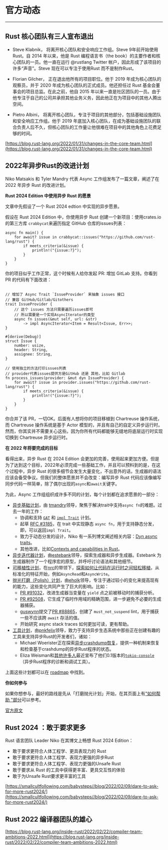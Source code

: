 # 官方动态

---

## Rust 核心团队有三人宣布退出

- Steve Klabnik， 将离开核心团队和安全响应工作组。Steve 9年前开始使用 Rust。自 2014 年以来，他是 Rust 编程语言书（the book）的主要作者和核心团队的一员。他一直在运行 @rustlang Twitter 帐户，因此形成了该项目的许多“声音”。Steve 现在可以专注于使用Rust 而不是制作Rust。

- Florian Gilcher， 正在退出他所有的项目职位。他于 2019 年成为核心团队的观察员，并于 2020 年成为核心团队的正式成员。他还担任过 Rust 基金会董事会的项目总监。在此之前，他自 2015 年以来一直是社区团队的一员。由于他专注于自己的公司并承担其他业务义务，因此他正在为项目中的其他人腾出空间。

- Pietro Albini， 将离开核心团队，专注于项目的其他部分，包括基础设施团队和安全响应工作组。他于 2019 年底加入核心团队，在成为基础设施团队的联合负责人后不久，但核心团队的工作量让他很难在项目中的其他角色上花费足够的时间。

[https://blog.rust-lang.org/2022/01/31/changes-in-the-core-team.html](https://blog.rust-lang.org/2022/01/31/changes-in-the-core-team.html)

## 2022年异步Rust的改进计划

Niko Matsakis 和 Tyler Mandry 代表 Async 工作组发布了一篇文章，阐述了在 2022 年异步 Rust 的改进计划。

**Rust 2024 Edition 中使用异步 Rust 的愿景**

文章中先假设了一个 Rust 2024 edtion 中实现的异步愿景。

假设在 Rust 2024 Edition 中，你使用异步 Rust 创建一个新项目：使用crates.io 的第三方库 `crabbycat`来遍历指定 GitHub 仓库的issues列表：

```rust,ignore
async fn main() {
    for await? issue in crabbycat::issues("https://github.com/rust-lang/rust") {
        if meets_criteria(&issue) {
            println!("{issue:?}");
        }
    }
}
```

你的项目似乎工作正常，这个时候有人给你发起 PR: 增加 GitLab 支持。你看到 PR 的代码有下面改进：

```rust,ignore

// 增加了 Async Trait `IssueProvider` 来抽象 issues 接口
// 兼容 GitHub/Gitlab/Gitothers
trait IssueProvider {
    // 这个 issues 方法只需要遍历issues即可
    // 所以需要是一个实现AsyncIterator的类型
    async fn issues(&mut self, url: &str)
        -> impl AsyncIterator<Item = Result<Issue, Err>>;
}

#[derive(Debug)]
struct Issue {
    number: usize,
    header: String,
    assignee: String,
}

// 使用独立的方法打印issues列表
// provider代表issues提供方是GitHub 还是 其他，比如 Gitlab
fn process_issues(provider: &mut dyn IssueProvider) {
    for await? issue in provider.issues("https://github.com/rust-lang/rust") {
        if meets_criteria(&issue) {
            println!("{issue:?}");
        }
    }
}
```

你合并了该 PR，一切OK。后面有人想将你的项目移植到 Chartreuse 操作系统，而 Chartreuse 操作系统是基于 Actor 模型的，并且有自己的自定义异步运行时。然而，你其实并不需要关心这些。因为你所有代码都能够无缝地将底层运行时实现切换到 Chartreuse 异步运行时。

**在 2022 年将要完成的目标**

看得出来，异步 Rust 在 2024 Edition 会更加的完善，使用起来更加方便。但是为了达到这个目标，2022年必须完成一些基础工作，并且可以预料到的是，在这个过程中，异步 Rust 的很多细节会发生大量变化，不出意外的话，生成器的语法应该会备受争议。但我们的整体愿景并不会改变：编写异步 Rust 代码应该像编写同步代码一样简单，除了偶尔出现的`async`和`await`关键字。

为此，Async 工作组组织成许多不同的计划，每个计划都在追求愿景的一部分：

- [异步基础计划](https://rust-lang.github.io/async-fundamentals-initiative/)，由 [tmandry](https://github.com/tmandry)领导，聚焦于解决trait中支持`async fn`的难题。过去一年的工作：
    - 协调和支持 [`GAT`](https://rust-lang.github.io/generic-associated-types-initiative/) 和 [`impl Trait`](https://rust-lang.github.io/impl-trait-initiative/) 计划。
    - 起草 [RFC #3185](https://rust-lang.github.io/rfcs/3185-static-async-fn-in-trait.html)，在 trait 中实现静态 `async fn`，用于支持静态分发，即，可以返回`impl Trait`。
    - 致力于动态分发的设计，Niko 有一系列博文阐述相关内容：[Dyn async traits](http://smallcultfollowing.com/babysteps//blog/2022/01/07/dyn-async-traits-part-7/)。
    - 其他改进，比如[Contexts and capabilities in Rust](https://tmandry.gitlab.io/blog/posts/2021-12-21-context-capabilities/)。
- [异步迭代器计划](https://estebank.github.io/rust-iterator-item-syntax.html)，由[estebank](https://github.com/estebank)领导，探索生成器和异步生成器。Estebank 为生成器制作了一个程序宏的原型，并呼吁讨论语法和其他细节。
- [可移植性计划](https://www.ncameron.org/blog/portable-and-interoperable-async-rust/)，在[nrc](https://github.com/nrc)的带领下，[探索如何让代码在运行时之间轻松移植](https://www.ncameron.org/blog/portable-and-interoperable-async-rust/)，从标准化的特征开始，例如`AsyncRead`和`AsyncWrite`。
- [抛光打磨（Polish）计划](https://rust-lang.github.io/wg-async/vision/roadmap/polish.html)，由[eholk](https://github.com/eholk)领导，专注于通过较小的变化来提高现有的能力，这些变化共同产生了巨大的影响。比如：
    - [PR #91032](https://github.com/rust-lang/rust/pull/91032)，改进生成器当变量在 `yield` 点之前被移动时的捕获分析。
    - [PR #92508](https://github.com/rust-lang/rust/pull/92508)，它生成了临时作用域的精确范围，进一步避免不必要的生成器捕获。
    - [guswynn](https://github.com/guswynn)提交了[PR #88865](https://github.com/rust-lang/rust/pull/88865)，创建了 `must_not_suspend` lint，用于捕获一些不应该跨 `await` 存活的值。
    - 开始研究 async stack traces 如何更加可读，更有帮助。
- [工具计划]()，由[pnkfelix](https://github.com/pnkfelix)领导，致力于支持异步生态系统中那些正在创建有趣的工具来支持异步Rust的开发者们，诸如：
    - Michael Woerister正在探索[异步crashdump恢复](https://github.com/rust-lang/async-crashdump-debugging-initiative)，提供一种机制来恢复和检查基于crashdump的异步Rust程序的状态。
    - Eliza Weisman和[其他许多人](https://tokio.rs/blog/2021-12-announcing-tokio-console#thanks-to)最近宣布了他们0.1版本的[`tokio-console`](https://github.com/tokio-rs/console) （异步Rust程序的诊断和调试工具）。

上面这些计划都可以在 [roadmap](https://rust-lang.github.io/wg-async/vision/roadmap.html) 中找到。

**你如何参与**

如果你想参与，最好的路线是先从「打磨抛光计划」开始，在其页面上有["如何帮助 "部分](https://rust-lang.github.io/wg-async/vision/roadmap/polish.html#-how-to-help)可以参考。

[官方原文](https://blog.rust-lang.org/inside-rust/2022/02/03/async-in-2022.html)

## Rust 2024 ：敢于要求更多

Rust 语言团队 Leader Niko 在其博文上畅想 Rust 2024 Edition：

- 敢于要求更符合人体工程学、更具表现力的 Rust
- 敢于要求更符合人体工程学、表现力更强的异步Rust
- 敢于要求更符合人体工程学、表现力更强的Unsafe Rust
- 敢于要求从 Rust 的工具中获得更丰富、更具交互性的体验
- 敢于为Unsafe Rust要求更丰富的工具

[https://smallcultfollowing.com/babysteps//blog/2022/02/09/dare-to-ask-for-more-rust2024/](https://smallcultfollowing.com/babysteps//blog/2022/02/09/dare-to-ask-for-more-rust2024/)

## Rust 2022 编译器团队的雄心



[https://blog.rust-lang.org/inside-rust/2022/02/22/compiler-team-ambitions-2022.html](https://blog.rust-lang.org/inside-rust/2022/02/22/compiler-team-ambitions-2022.html)